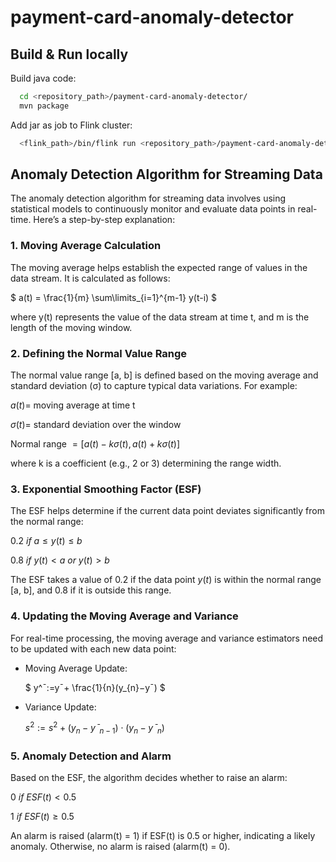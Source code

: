 # payment-card-anomaly-detector

## Build & Run locally
Build java code:
```bash
  cd <repository_path>/payment-card-anomaly-detector/
  mvn package
```
Add jar as job to Flink cluster:
```bash
  <flink_path>/bin/flink run <repository_path>/payment-card-anomaly-detector/target/payment-card-anomaly-detector-0.1.jar
```

## Anomaly Detection Algorithm for Streaming Data

The anomaly detection algorithm for streaming data involves using statistical models to continuously monitor and evaluate data points in real-time. Here’s a step-by-step explanation:

### 1. Moving Average Calculation

  The moving average helps establish the expected range of values in the data stream. It is calculated as follows:

  $` a(t) = \frac{1}{m} \sum\limits_{i=1}^{m-1} y(t-i) `$

  where y(t) represents the value of the data stream at time t, and m is the length of the moving window.

### 2. Defining the Normal Value Range

  The normal value range [a, b] is defined based on the moving average and standard deviation (σ) to capture typical data variations. For example:

  $`a(t)= `$ moving average at time t

  $`σ(t)= `$ standard deviation over the window

  Normal range $`=[a(t)−kσ(t),a(t)+kσ(t)]`$

  where k is a coefficient (e.g., 2 or 3) determining the range width.

### 3. Exponential Smoothing Factor (ESF)

  The ESF helps determine if the current data point deviates significantly from the normal range:

  $`0.2 \ ​if \ a≤y(t)≤b `$ 
  
  $`0.8 ​\ if \ y(t) < a \ or \  y(t) > b​ `$
  
  The ESF takes a value of 0.2 if the data point $`y(t)`$ is within the normal range [a, b], and 0.8 if it is outside this range.

### 4. Updating the Moving Average and Variance

   For real-time processing, the moving average and variance estimators need to be updated with each new data point:

   - Moving Average Update:

     $` y^ˉ​:=yˉ​+ \frac{1}{n}​(y_{n}​−yˉ​) `$

   - Variance Update:

     $` s^{2}:=s^{2}+(y_{n}−yˉ_{n−1})⋅(y_{n}−yˉ_{n}) `$
   

### 5. Anomaly Detection and Alarm

  Based on the ESF, the algorithm decides whether to raise an alarm:

  $` 0 \ ​if \ ESF(t) < 0.5 `$ 
  
  $` 1 ​\ if \ ESF(t) ≥ 0.5  `$

  An alarm is raised (alarm(t) = 1) if ESF(t) is 0.5 or higher, indicating a likely anomaly. Otherwise, no alarm is raised (alarm(t) = 0).
 
